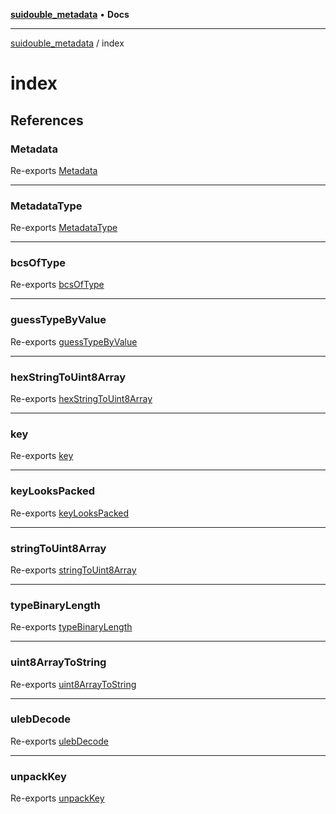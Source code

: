 [**suidouble_metadata**](../README.md) • **Docs**

***

[suidouble_metadata](../modules.md) / index

# index

## References

### Metadata

Re-exports [Metadata](../Metadata/classes/Metadata.md)

***

### MetadataType

Re-exports [MetadataType](../metadataTypes/type-aliases/MetadataType.md)

***

### bcsOfType

Re-exports [bcsOfType](../metadataTypes/functions/bcsOfType.md)

***

### guessTypeByValue

Re-exports [guessTypeByValue](../metadataTypes/functions/guessTypeByValue.md)

***

### hexStringToUint8Array

Re-exports [hexStringToUint8Array](../metadataUtils/functions/hexStringToUint8Array.md)

***

### key

Re-exports [key](../metadataUtils/functions/key.md)

***

### keyLooksPacked

Re-exports [keyLooksPacked](../metadataUtils/functions/keyLooksPacked.md)

***

### stringToUint8Array

Re-exports [stringToUint8Array](../metadataUtils/functions/stringToUint8Array.md)

***

### typeBinaryLength

Re-exports [typeBinaryLength](../metadataTypes/functions/typeBinaryLength.md)

***

### uint8ArrayToString

Re-exports [uint8ArrayToString](../metadataUtils/functions/uint8ArrayToString.md)

***

### ulebDecode

Re-exports [ulebDecode](../metadataTypes/functions/ulebDecode.md)

***

### unpackKey

Re-exports [unpackKey](../metadataUtils/functions/unpackKey.md)
